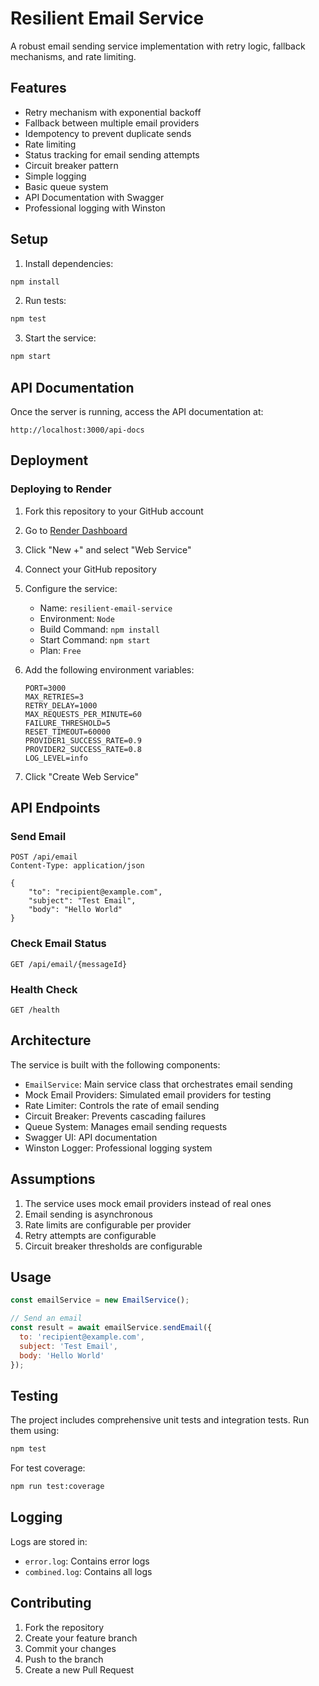 # Resilient Email Service

A robust email sending service implementation with retry logic, fallback mechanisms, and rate limiting.

## Features

- Retry mechanism with exponential backoff
- Fallback between multiple email providers
- Idempotency to prevent duplicate sends
- Rate limiting
- Status tracking for email sending attempts
- Circuit breaker pattern
- Simple logging
- Basic queue system
- API Documentation with Swagger
- Professional logging with Winston

## Setup

1. Install dependencies:
```bash
npm install
```

2. Run tests:
```bash
npm test
```

3. Start the service:
```bash
npm start
```

## API Documentation

Once the server is running, access the API documentation at:
```
http://localhost:3000/api-docs
```

## Deployment

### Deploying to Render

1. Fork this repository to your GitHub account

2. Go to [Render Dashboard](https://dashboard.render.com/)

3. Click "New +" and select "Web Service"

4. Connect your GitHub repository

5. Configure the service:
   - Name: `resilient-email-service`
   - Environment: `Node`
   - Build Command: `npm install`
   - Start Command: `npm start`
   - Plan: `Free`

6. Add the following environment variables:
   ```
   PORT=3000
   MAX_RETRIES=3
   RETRY_DELAY=1000
   MAX_REQUESTS_PER_MINUTE=60
   FAILURE_THRESHOLD=5
   RESET_TIMEOUT=60000
   PROVIDER1_SUCCESS_RATE=0.9
   PROVIDER2_SUCCESS_RATE=0.8
   LOG_LEVEL=info
   ```

7. Click "Create Web Service"

## API Endpoints

### Send Email
```
POST /api/email
Content-Type: application/json

{
    "to": "recipient@example.com",
    "subject": "Test Email",
    "body": "Hello World"
}
```

### Check Email Status
```
GET /api/email/{messageId}
```

### Health Check
```
GET /health
```

## Architecture

The service is built with the following components:

- `EmailService`: Main service class that orchestrates email sending
- Mock Email Providers: Simulated email providers for testing
- Rate Limiter: Controls the rate of email sending
- Circuit Breaker: Prevents cascading failures
- Queue System: Manages email sending requests
- Swagger UI: API documentation
- Winston Logger: Professional logging system

## Assumptions

1. The service uses mock email providers instead of real ones
2. Email sending is asynchronous
3. Rate limits are configurable per provider
4. Retry attempts are configurable
5. Circuit breaker thresholds are configurable

## Usage

```javascript
const emailService = new EmailService();

// Send an email
const result = await emailService.sendEmail({
  to: 'recipient@example.com',
  subject: 'Test Email',
  body: 'Hello World'
});
```

## Testing

The project includes comprehensive unit tests and integration tests. Run them using:

```bash
npm test
```

For test coverage:
```bash
npm run test:coverage
```

## Logging

Logs are stored in:
- `error.log`: Contains error logs
- `combined.log`: Contains all logs

## Contributing

1. Fork the repository
2. Create your feature branch
3. Commit your changes
4. Push to the branch
5. Create a new Pull Request 